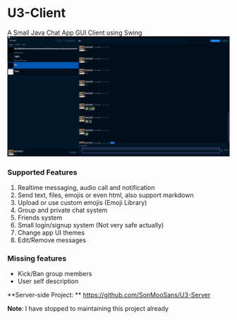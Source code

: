 # U3-Client
A Small Java Chat App GUI Client using Swing
![image](https://github.com/SonMooSans/U3-Client/blob/master/README-images/img.png?raw=true)

### Supported Features

1. Realtime messaging, audio call and notification
2. Send text, files, emojis or even html, also support markdown
3. Upload or use custom emojis (Emoji Library)
4. Group and private chat system
5. Friends system
6. Small login/signup system (Not very safe actually)
7. Change app UI themes
8. Edit/Remove messages

### Missing features

- Kick/Ban group members
- User self description

**Server-side Project: ** https://github.com/SonMooSans/U3-Server

**Note**: I have stopped to maintaining this project already
